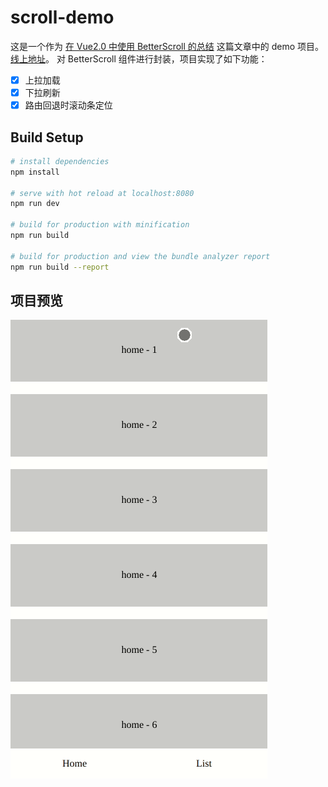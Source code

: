 # scroll-demo

这是一个作为 [在 Vue2.0 中使用 BetterScroll 的总结](https://zhouhao.me/2019/01/14/summary-of-using-better-scroll-in-vue2-0/) 这篇文章中的 demo 项目。[线上地址](https://zhouhao.me/scroll-demo)。
对 BetterScroll 组件进行封装，项目实现了如下功能：

- [x] 上拉加载
- [x] 下拉刷新
- [x] 路由回退时滚动条定位

## Build Setup

``` bash
# install dependencies
npm install

# serve with hot reload at localhost:8080
npm run dev

# build for production with minification
npm run build

# build for production and view the bundle analyzer report
npm run build --report
```

## 项目预览

![项目预览](/static/demo.gif)